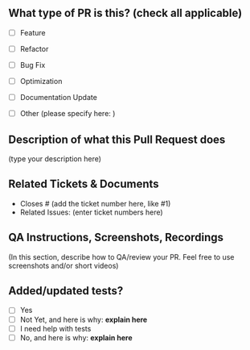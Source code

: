 ## What type of PR is this? (check all applicable)

- [ ] Feature
- [ ] Refactor
- [ ] Bug Fix
- [ ] Optimization
- [ ] Documentation Update
- [ ] Other (please specify here: <type here>)
  
  
## Description of what this Pull Request does
(type your description here)


## Related Tickets & Documents
- Closes # (add the ticket number here, like #1)
- Related Issues: (enter ticket numbers here)
  
## QA Instructions, Screenshots, Recordings
(In this section, describe how to QA/review your PR. Feel free to use screenshots and/or short videos)
  
## Added/updated tests?
- [ ] Yes
- [ ] Not Yet, and here is why: __explain here__
- [ ] I need help with tests
- [ ] No, and here is why: __explain here__
